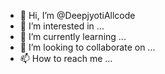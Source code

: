 - 👋 Hi, I’m @DeepjyotiAllcode
- 👀 I’m interested in ...
- 🌱 I’m currently learning ...
- 💞️ I’m looking to collaborate on ...
- 📫 How to reach me ...

<!---
DeepjyotiAllcode/DeepjyotiAllcode is a ✨ special ✨ repository because its `README.md` (this file) appears on your GitHub profile.
You can click the Preview link to take a look at your changes.
--->
